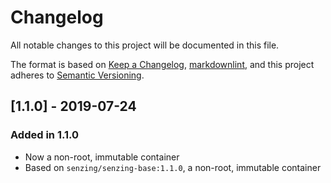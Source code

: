 # Changelog

All notable changes to this project will be documented in this file.

The format is based on [Keep a Changelog](https://keepachangelog.com/en/1.0.0/),
[markdownlint](https://dlaa.me/markdownlint/),
and this project adheres to [Semantic Versioning](https://semver.org/spec/v2.0.0.html).

## [1.1.0] - 2019-07-24

### Added in 1.1.0

- Now a non-root, immutable container
- Based on `senzing/senzing-base:1.1.0`, a non-root, immutable container
